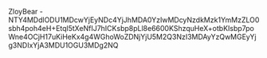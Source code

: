 ZloyBear - NTY4MDdlODU1MDcwYjEyNDc4YjJhMDA0YzIwMDcyNzdkMzk1YmMzZLO0sbh4poh4eH+Etql5tXeNfIJ7hICKsbp8pLl8e6600KShzquHeX+otbKIsbp7poWne4OCjH17uKiHeKx4g4WGhoWoZDNjYjU5M2Q3NzI3MDAyYzQwMGEyYjg3NDIxYjA3MDU1OGU3MDg2NQ
